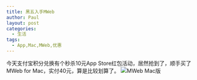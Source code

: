 ```yaml
---
title: 黑五入手MWeb
author: Paul
layout: post
categories:
  - 生活
tags:
  - App,Mac,MWeb,优惠
---
```


今天支付宝积分兑换有个秒杀10元App Store红包活动，居然抢到了，顺手买了 MWeb for Mac，实付40元，算是比较划算了。
![MWeb Mac版](http://img.hz.mk/2017-1012/MWeb-mac.jpg)

